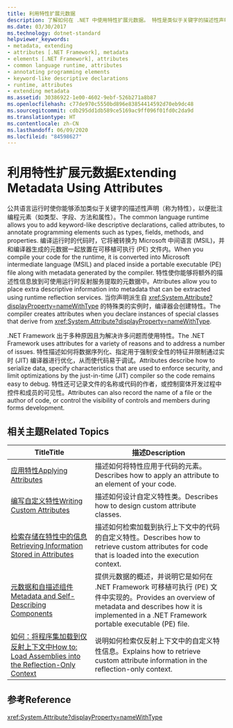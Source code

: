 ```yaml
---
title: 利用特性扩展元数据
description: 了解如何在 .NET 中使用特性扩展元数据。 特性是类似于关键字的描述性声明，用于批注编程元素，如类型和字段。
ms.date: 03/30/2017
ms.technology: dotnet-standard
helpviewer_keywords:
- metadata, extending
- attributes [.NET Framework], metadata
- elements [.NET Framework], attributes
- common language runtime, attributes
- annotating programming elements
- keyword-like descriptive declarations
- runtime, attributes
- extending metadata
ms.assetid: 30386922-1e00-4602-9ebf-526b271a8b87
ms.openlocfilehash: c77de970c5550bd896e83854414592d70eb9dc48
ms.sourcegitcommit: cdb295dd1db589ce5169ac9ff096f01fd0c2da9d
ms.translationtype: HT
ms.contentlocale: zh-CN
ms.lasthandoff: 06/09/2020
ms.locfileid: "84598627"
---
```

# <a name="extending-metadata-using-attributes"></a><span data-ttu-id="811b6-104">利用特性扩展元数据</span><span class="sxs-lookup"><span data-stu-id="811b6-104">Extending Metadata Using Attributes</span></span>
<span data-ttu-id="811b6-105">公共语言运行时使你能够添加类似于关键字的描述性声明（称为特性），以便批注编程元素（如类型、字段、方法和属性）。</span><span class="sxs-lookup"><span data-stu-id="811b6-105">The common language runtime allows you to add keyword-like descriptive declarations, called attributes, to annotate programming elements such as types, fields, methods, and properties.</span></span> <span data-ttu-id="811b6-106">编译运行时的代码时，它将被转换为 Microsoft 中间语言 (MSIL)，并和编译器生成的元数据一起放置在可移植可执行 (PE) 文件内。</span><span class="sxs-lookup"><span data-stu-id="811b6-106">When you compile your code for the runtime, it is converted into Microsoft intermediate language (MSIL) and placed inside a portable executable (PE) file along with metadata generated by the compiler.</span></span> <span data-ttu-id="811b6-107">特性使你能够将额外的描述性信息放到可使用运行时反射服务提取的元数据中。</span><span class="sxs-lookup"><span data-stu-id="811b6-107">Attributes allow you to place extra descriptive information into metadata that can be extracted using runtime reflection services.</span></span> <span data-ttu-id="811b6-108">当你声明派生自 <xref:System.Attribute?displayProperty=nameWithType> 的特殊类的实例时，编译器会创建特性。</span><span class="sxs-lookup"><span data-stu-id="811b6-108">The compiler creates attributes when you declare instances of special classes that derive from <xref:System.Attribute?displayProperty=nameWithType>.</span></span>  
  
 <span data-ttu-id="811b6-109">.NET Framework 出于多种原因且为解决许多问题而使用特性。</span><span class="sxs-lookup"><span data-stu-id="811b6-109">The .NET Framework uses attributes for a variety of reasons and to address a number of issues.</span></span> <span data-ttu-id="811b6-110">特性描述如何将数据序列化、指定用于强制安全性的特征并限制通过实时 (JIT) 编译器进行优化，从而使代码易于调试。</span><span class="sxs-lookup"><span data-stu-id="811b6-110">Attributes describe how to serialize data, specify characteristics that are used to enforce security, and limit optimizations by the just-in-time (JIT) compiler so the code remains easy to debug.</span></span> <span data-ttu-id="811b6-111">特性还可记录文件的名称或代码的作者，或控制窗体开发过程中控件和成员的可见性。</span><span class="sxs-lookup"><span data-stu-id="811b6-111">Attributes can also record the name of a file or the author of code, or control the visibility of controls and members during forms development.</span></span>  
  
## <a name="related-topics"></a><span data-ttu-id="811b6-112">相关主题</span><span class="sxs-lookup"><span data-stu-id="811b6-112">Related Topics</span></span>  
  
|<span data-ttu-id="811b6-113">Title</span><span class="sxs-lookup"><span data-stu-id="811b6-113">Title</span></span>|<span data-ttu-id="811b6-114">描述</span><span class="sxs-lookup"><span data-stu-id="811b6-114">Description</span></span>|  
|-----------|-----------------|  
|[<span data-ttu-id="811b6-115">应用特性</span><span class="sxs-lookup"><span data-stu-id="811b6-115">Applying Attributes</span></span>](applying-attributes.md)|<span data-ttu-id="811b6-116">描述如何将特性应用于代码的元素。</span><span class="sxs-lookup"><span data-stu-id="811b6-116">Describes how to apply an attribute to an element of your code.</span></span>|  
|[<span data-ttu-id="811b6-117">编写自定义特性</span><span class="sxs-lookup"><span data-stu-id="811b6-117">Writing Custom Attributes</span></span>](writing-custom-attributes.md)|<span data-ttu-id="811b6-118">描述如何设计自定义特性类。</span><span class="sxs-lookup"><span data-stu-id="811b6-118">Describes how to design custom attribute classes.</span></span>|  
|[<span data-ttu-id="811b6-119">检索存储在特性中的信息</span><span class="sxs-lookup"><span data-stu-id="811b6-119">Retrieving Information Stored in Attributes</span></span>](retrieving-information-stored-in-attributes.md)|<span data-ttu-id="811b6-120">描述如何检索加载到执行上下文中的代码的自定义特性。</span><span class="sxs-lookup"><span data-stu-id="811b6-120">Describes how to retrieve custom attributes for code that is loaded into the execution context.</span></span>|  
|[<span data-ttu-id="811b6-121">元数据和自描述组件</span><span class="sxs-lookup"><span data-stu-id="811b6-121">Metadata and Self-Describing Components</span></span>](../metadata-and-self-describing-components.md)|<span data-ttu-id="811b6-122">提供元数据的概述，并说明它是如何在 .NET Framework 可移植可执行 (PE) 文件中实现的。</span><span class="sxs-lookup"><span data-stu-id="811b6-122">Provides an overview of metadata and describes how it is implemented in a .NET Framework portable executable (PE) file.</span></span>|  
|[<span data-ttu-id="811b6-123">如何：将程序集加载到仅反射上下文中</span><span class="sxs-lookup"><span data-stu-id="811b6-123">How to: Load Assemblies into the Reflection-Only Context</span></span>](../../framework/reflection-and-codedom/how-to-load-assemblies-into-the-reflection-only-context.md)|<span data-ttu-id="811b6-124">说明如何检索仅反射上下文中的自定义特性信息。</span><span class="sxs-lookup"><span data-stu-id="811b6-124">Explains how to retrieve custom attribute information in the reflection-only context.</span></span>|  
  
## <a name="reference"></a><span data-ttu-id="811b6-125">参考</span><span class="sxs-lookup"><span data-stu-id="811b6-125">Reference</span></span>  
 <xref:System.Attribute?displayProperty=nameWithType>
